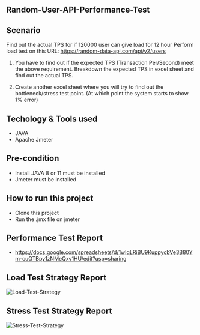 ## Random-User-API-Performance-Test

## Scenario
Find out the actual TPS for if 120000 user can give load for 12 hour Perform load test on this 
URL: https://random-data-api.com/api/v2/users

1. You have to find out if the expected TPS (Transaction Per/Second) meet the above requirement.
Breakdown the expected TPS in excel sheet and find out the actual TPS.

2. Create another excel sheet where you will try to find out the bottleneck/stress test point. (At which point the system starts to show 1% error)

## Techology & Tools used
   - JAVA
   - Apache Jmeter

## Pre-condition
   - Install JAVA 8 or 11 must be installed
   - Jmeter must be installed
    
## How to run this project
   - Clone this project
   - Run the .jmx file on jmeter
    
## Performance Test Report
   - https://docs.google.com/spreadsheets/d/1wIqLRiBU9KuppycbVe3B80Ym-cuQTBpy1zNMeQxv1HU/edit?usp=sharing
 
## Load Test Strategy Report 

![Load-Test-Strategy](https://user-images.githubusercontent.com/78273243/215329887-5d9c1918-4bd8-44d6-8639-f48a92070b85.jpg)

## Stress Test Strategy Report

![Stress-Test-Strategy](https://user-images.githubusercontent.com/78273243/215329911-55a00012-e12e-4693-890c-a8eaf2a38af8.jpg)
